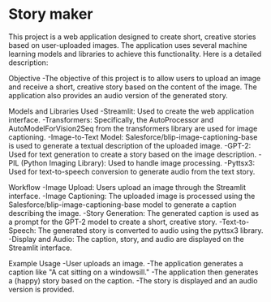 # Story maker

This project is a web application designed to create short, creative stories based on user-uploaded images. The application uses several machine learning models and libraries to achieve this functionality. Here is a detailed description:

Objective
-The objective of this project is to allow users to upload an image and receive a short, creative story based on the content of the image. The application also provides an audio version of the generated story.

Models and Libraries Used
-Streamlit: Used to create the web application interface.
-Transformers: Specifically, the AutoProcessor and AutoModelForVision2Seq from the transformers library are used for image captioning.
-Image-to-Text Model: Salesforce/blip-image-captioning-base is used to generate a textual description of the uploaded image.
-GPT-2: Used for text generation to create a story based on the image description.
-PIL (Python Imaging Library): Used to handle image processing.
-Pyttsx3: Used for text-to-speech conversion to generate audio from the text story.

Workflow
-Image Upload: Users upload an image through the Streamlit interface.
-Image Captioning: The uploaded image is processed using the Salesforce/blip-image-captioning-base model to generate a caption describing the image.
-Story Generation: The generated caption is used as a prompt for the GPT-2 model to create a short, creative story.
-Text-to-Speech: The generated story is converted to audio using the pyttsx3 library.
-Display and Audio: The caption, story, and audio are displayed on the Streamlit interface.

Example Usage
-User uploads an image.
-The application generates a caption like "A cat sitting on a windowsill."
-The application then generates a (happy) story based on the caption.
-The story is displayed and an audio version is provided.
